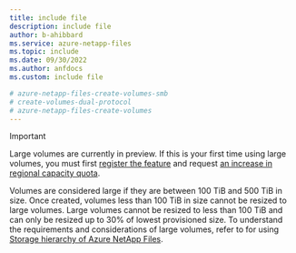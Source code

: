 ```yaml
---
title: include file
description: include file
author: b-ahibbard
ms.service: azure-netapp-files
ms.topic: include
ms.date: 09/30/2022
ms.author: anfdocs
ms.custom: include file

# azure-netapp-files-create-volumes-smb
# create-volumes-dual-protocol
# azure-netapp-files-create-volumes
---
```


>[!IMPORTANT]
> Large volumes are currently in preview. If this is your first time using large volumes, you must first [register the feature](../azure-netapp-files-understand-storage-hierarchy.md#large-volumes) and request [an increase in regional capacity quota](azure-netapp-files-resource-limits.md#request-limit-increase).
>
>Volumes are considered large if they are between 100 TiB and 500 TiB in size. Once created, volumes less than 100 TiB in size cannot be resized to large volumes. Large volumes cannot be resized to less than 100 TiB and can only be resized up to 30% of lowest provisioned size. To understand the requirements and considerations of large volumes, refer to  for using [Storage hierarchy of Azure NetApp Files](../azure-netapp-files-understand-storage-hierarchy.md#large-volumes).